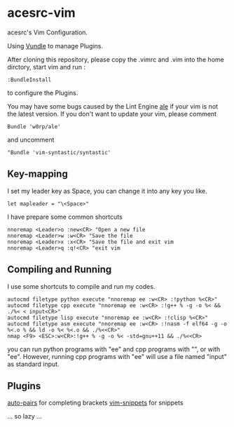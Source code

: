 # acesrc-vim
acesrc's Vim Configuration.

Using [Vundle](https://github.com/VundleVim/Vundle.vim) to manage Plugins. 

After cloning this repository, please copy the .vimrc and .vim into the home dirctory, 
start vim and run :

```
:BundleInstall
```

to configure the Plugins.

You may have some bugs caused by the Lint Engine [ale](https://github.com/w0rp/ale) 
if your vim is not the latest version.
If you don't want to update your vim, please comment 

```
Bundle 'w0rp/ale'
```

and uncomment

```
"Bundle 'vim-syntastic/syntastic'
```

## Key-mapping

I set my leader key as Space, you can change it into any key you like. 
```
let mapleader = "\<Space>"
```

I have prepare some common shortcuts

```
nnoremap <Leader>o :new<CR> "Open a new file
nnoremap <Leader>w :w<CR> "Save the file
nnoremap <Leader>x :x<CR> "Save the file and exit vim
nnoremap <Leader>q :q!<CR> "exit vim
```

## Compiling and Running

I use some shortcuts to compile and run my codes. 

```
autocmd filetype python execute "nnoremap ee :w<CR> :!python %<CR>"
autocmd filetype cpp execute "nnoremap ee :w<CR> :!g++ % -g -o %< && ./%< < input<CR>"
autocmd filetype lisp execute "nnoremap ee :w<CR> :!clisp %<CR>"
autocmd filetype asm execute "nnoremap ee :w<CR> :!nasm -f elf64 -g -o %<.o % && ld -o %< %<.o && ./%<<CR>"
nmap <F9> <ESC>:w<CR>:!g++ % -g -o %< -std=gnu++11 && ./%<<CR>
```

you can run python programs with "ee" and cpp programs with "<F9>", or with "ee". 
However, running cpp programs with "ee" will use a file named "input" as standard input. 

## Plugins

[auto-pairs](https://github.com/jiangmiao/auto-pairs) for completing brackets
[vim-snippets](https://github.com/honza/vim-snippets) for snippets


... so lazy ... 

